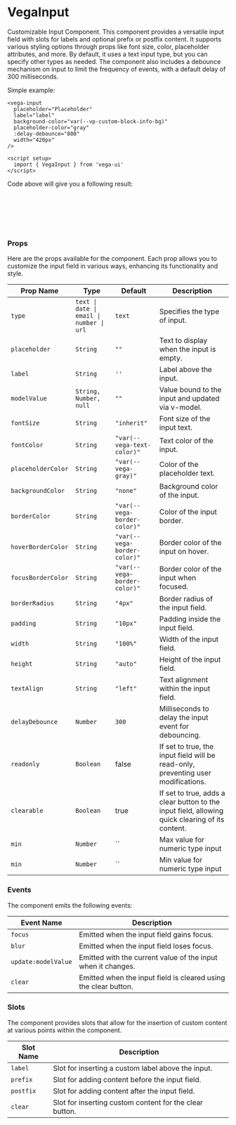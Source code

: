 # VegaInput
Customizable Input Component.
This component provides a versatile input field with slots for labels and optional prefix or postfix content. It supports various styling options through props like font size, color, placeholder attributes, and more.
By default, it uses a text input type, but you can specify other types as needed. The component also includes a debounce mechanism on input to limit the frequency of events, with a default delay of 300 milliseconds.

Simple example:
```vue
<vega-input
  placeholder="Placeholder"
  label="label"
  background-color="var(--vp-custom-block-info-bg)"
  placeholder-color="gray"
  :delay-debounce="800"
  width="420px"
/>

<script setup>
  import { VegaInput } from 'vega-ui'
</script>

```

Code above will give you a following result:

<div style="height: 80px">
  <vega-input
      placeholder="Placeholder"
      label="label"
      background-color="var(--vp-custom-block-info-bg)"
      placeholder-color="gray"
      :delay-debounce="800"
      width="420px"
    />
</div>

### Props

Here are the props available for the component. Each prop allows you to customize the input field in various ways, enhancing its functionality and style.

| Prop Name          | Type                                     | Default                      | Description                                                                                     |
|--------------------|------------------------------------------|------------------------------|-------------------------------------------------------------------------------------------------|
| `type`             | `text \| date \| email \| number \| url` | `text`                       | Specifies the type of input.                                                                    |
| `placeholder`      | `String`                                 | `""`                         | Text to display when the input is empty.                                                        |
| `label`            | `String`                                 | `''`                         | Label above the input.                                                                          |
| `modelValue`       | `String, Number, null`                   | `""`                         | Value bound to the input and updated via v-model.                                               |
| `fontSize`         | `String`                                 | `"inherit"`                  | Font size of the input text.                                                                    |
| `fontColor`        | `String`                                 | `"var(--vega-text-color)"`   | Text color of the input.                                                                        |
| `placeholderColor` | `String`                                 | `"var(--vega-gray)"`         | Color of the placeholder text.                                                                  |
| `backgroundColor`  | `String`                                 | `"none"`                     | Background color of the input.                                                                  |
| `borderColor`      | `String`                                 | `"var(--vega-border-color)"` | Color of the input border.                                                                      |
| `hoverBorderColor` | `String`                                 | `"var(--vega-border-color)"` | Border color of the input on hover.                                                             |
| `focusBorderColor` | `String`                                 | `"var(--vega-border-color)"` | Border color of the input when focused.                                                         |
| `borderRadius`     | `String`                                 | `"4px"`                      | Border radius of the input field.                                                               |
| `padding`          | `String`                                 | `"10px"`                     | Padding inside the input field.                                                                 |
| `width`            | `String`                                 | `"100%"`                     | Width of the input field.                                                                       |
| `height`           | `String`                                 | `"auto"`                     | Height of the input field.                                                                      |
| `textAlign`        | `String`                                 | `"left"`                     | Text alignment within the input field.                                                          |
| `delayDebounce`    | `Number`                                 | `300`                        | Milliseconds to delay the input event for debouncing.                                           |
| `readonly`         | `Boolean`                                | false                        | If set to true, the input field will be read-only, preventing user modifications.               |
| `clearable`        | `Boolean`                                | true                         | If set to true, adds a clear button to the input field, allowing quick clearing of its content. |
| `min`              | `Number`                                 | ``                           | Max value for numeric type input                                                                |
| `min`              | `Number`                                 | ``                           | Min value for numeric type input                                                                |

### Events

The component emits the following events:

| Event Name          | Description                                                     |
|---------------------|-----------------------------------------------------------------|
| `focus`             | Emitted when the input field gains focus.                       |
| `blur`              | Emitted when the input field loses focus.                       |
| `update:modelValue` | Emitted with the current value of the input when it changes.    |
| `clear`             | Emitted when the input field is cleared using the clear button. |

### Slots

The component provides slots that allow for the insertion of custom content at various points within the component.

| Slot Name | Description                                             |
|-----------|---------------------------------------------------------|
| `label`   | Slot for inserting a custom label above the input.      |
| `prefix`  | Slot for adding content before the input field.         |
| `postfix` | Slot for adding content after the input field.          |
| `clear`   | Slot for inserting custom content for the clear button. |


<script setup>
import VegaInput from '../../src/components/VegaInput.vue'
</script>